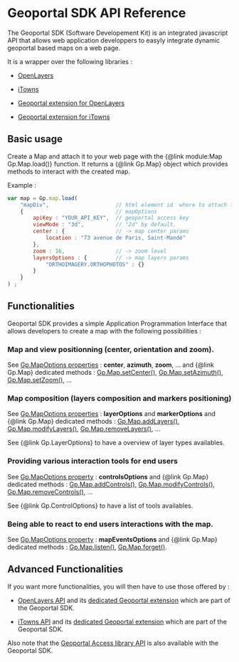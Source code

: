 # Geoportal SDK API Reference

The Geoportal SDK (Software Developement Kit) is an integrated javascript API that allows web application developpers to easyly integrate dynamic geoportal based maps on a web page.

It is a wrapper over the following libraries :

* <a href="http://openlayers.org/"> OpenLayers </a>

* <a href="http://www.itowns-project.org/"> iTowns </a>

* <a href="https://github.com/IGNF/geoportal-extensions/blob/master/build/jsdoc/README-openlayers.md"> Geoportal extension for OpenLayers </a>

* <a href="https://github.com/IGNF/geoportal-extensions/blob/master/build/jsdoc/README-itowns.md"> Geoportal extension for iTowns </a>


## Basic usage

Create a Map and attach it to your web page with the {@link module:Map Gp.Map.load()} function. It returns a {@link Gp.Map} object which provides methods to interact with the created map.

Example :

``` javascript
var map = Gp.map.load(
    "mapDiv",                     // html element id  where to attach the map
    {                             // mapOptions
        apiKey : "YOUR_API_KEY",  // geoportal access key
        viewMode : "3d",          // "2d" by default.
        center : {                // -> map center params
            location : "73 avenue de Paris, Saint-Mandé"
        },
        zoom : 16,                // -> zoom level
        layersOptions : {         // -> map layers params
            "ORTHOIMAGERY.ORTHOPHOTOS" : {}
        }
    }
) ;

```

## Functionalities

Geoportal SDK provides a simple Application Programmation Interface that allows developers to create a map with the following possibilities :

### Map and view positionning (center, orientation and zoom).

See [Gp.MapOptions properties](Gp.MapOptions.html) : **center**, **azimuth**, **zoom**, ... and {@link Gp.Map} dedicated methods : [Gp.Map.setCenter()](Gp.Map.html#setCenter), [Gp.Map.setAzimuth()](Gp.Map.html#setAzimuth), [Gp.Map.setZoom()](Gp.Map.html#setZoom), ...

### Map composition (layers composition and markers positioning)

See [Gp.MapOptions properties](Gp.MapOptions.html) : **layerOptions** and  **markerOptions** and {@link Gp.Map} dedicated methods : [Gp.Map.addLayers()](Gp.Map.html#addLayers), [Gp.Map.modifyLayers()](Gp.Map.html#modifyLayers), [Gp.Map.removeLayers()](Gp.Map.html#removeLayers), ...

See {@link Gp.LayerOptions} to have a overview of layer types availables.


### Providing various interaction tools for end users

See [Gp.MapOptions property](Gp.MapOptions.html) : **controlsOptions**  and {@link Gp.Map} dedicated methods : [Gp.Map.addControls()](Gp.Map.html#addControls), [Gp.Map.modifyControls()](Gp.Map.html#modifyControls), [Gp.Map.removeControls()](Gp.Map.html#removeControls), ...

See {@link Gp.ControlOptions} to have a list of tools availables.

### Being able to react to end users interactions with the map.

See [Gp.MapOptions property](Gp.MapOptions.html) : **mapEventsOptions** and {@link Gp.Map} dedicated methods : [Gp.Map.listen()](Gp.Map.html#listen), [Gp.Map.forget()](Gp.Map.html#forget).


## Advanced Functionalities

If you want more functionalities, you will then have to use those offered by :

* [OpenLayers API](http://openlayers.org/en/latest/apidoc/) and its [dedicated Geoportal extension](https://github.com/IGNF/geoportal-extensions/blob/master/build/jsdoc/README-openlayers.md) which are part of the Geoportal SDK.

* [iTowns API](http://www.itowns-project.org/itowns/API_Doc/) and its [dedicated Geoportal extension](https://github.com/IGNF/geoportal-extensions/blob/master/build/jsdoc/README-itowns.md) which are part of the Geoportal SDK.

Also note that the [Geoportal Access library API](https://github.com/IGNF/geoportal-access-lib) is also available with the Geoportal SDK.
